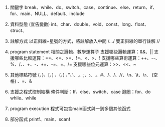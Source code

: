 1. 關鍵字
    break、while、do、switch、case、continue、else、return、if、for、main、NULL、default、include  

2. 資料型態 (宣告變數)
    int、char、double、void、const、long、float、struct、 

1. 註解方式
    以正斜線+星號的方式，將註解放入中間 /*…*/ 
    雙正斜線的單行註解 // 

2. program statement 相關之邏輯、數學運算子 
    支援哪些邏輯運算：&&、|| 
    支援哪些比較運算：==、<=、>=、!=、<、>、! 
    支援哪些算術運算：++、--、%、/、*、+、-、+=、-=、*=、/= 
    支援哪些位元運算：>>、<<、~ 

5. 其他標點符號 
{、}、[、] 、(、) 、”、’、,、;、:、.、#、/*、*/、//、\n、\t、\r、 (空
格) 、=、& 

6. 支援之程式控制結構 
條件判斷：If、else、switch、case 
迴圈：for、do while、while 

7. program execution 
程式可包含main函式與一到多個其他函式 

8. 部分函式 
printf、main、scanf